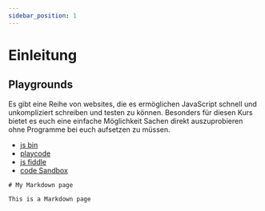 ```yaml
---
sidebar_position: 1
---
```


# Einleitung

## Playgrounds

Es gibt eine Reihe von websites, die es ermöglichen JavaScript schnell und unkompliziert schreiben und testen zu können.
Besonders für diesen Kurs bietet es euch eine einfache Möglichkeit Sachen direkt auszuprobieren ohne Programme bei euch aufsetzen zu müssen.

- [js bin](https://jsbin.com/?html,js,console)
- [playcode](`https://playcode.io/javascript)
- [js fiddle](https://jsfiddle.net/)
- [code Sandbox](https://codesandbox.io/s/)

```mdx title="src/pages/my-markdown-page.md"
# My Markdown page

This is a Markdown page
```
